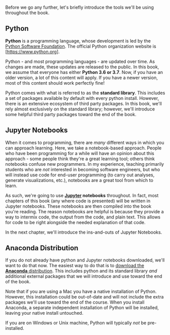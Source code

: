 
Before we go any further, let's briefly introduce the tools we'll be using throughout the book.

## Python

**Python** is a programming language, whose development is led by the [Python Software Foundation](XXX). The official Python organization website is [https://www.python.org].

Python - and most programming languages - are updated over time. As changes are made, these updates are released to the public. In this book, we assume that everyone has either **Python 3.6 or 3.7**. Now, if you have an older version, a lot of this content will apply. If you have a newer version, most of this content should work perfectly fine!

Python comes with what is referred to as the **standard library**. This includes a set of packages available by default with every python install. However, there is an extensive ecosystem of third party packages. In this book, we'll rely almost exclusively on the standard library; however, we'll introduce some helpful third party packages toward the end of the book. 

## Jupyter Notebooks

When it comes to programming, there are *many* different ways in which you can approach learning. Here, we take a notebook-based approach. People who have been programming for a while will have an opinion about this approach - some people think they're a great learning tool; others think notebooks confuse new programmers. In my experience, teaching primarily students who are *not* interested in becoming software engineers, but who will instead use code for end-user programming (to carry out analyses, generate visualizations, etc.), notebooks are a great tool from which to learn. 

As such, we're going to use **[Jupyter](http://jupyter.org/) notebooks** throughout. In fact, most chapters of this book (any where code is presented) will be written in Jupyter notebooks. These notebooks are then compiled into the book you're reading. The reason notebooks are helpful is because they provide a way to intermix code, the output from the code, and plain text. This allows for code to be right alongside the needed explanation of that code. 

In the next chapter, we'll introduce the ins-and-outs of Jupyter Notebooks.

## Anaconda Distribution

If you do not already have python and Jupyter notebooks downloaded, we'll want to do that now. The easiest way to do that is to [download the **Anaconda** distribution](https://www.anaconda.com/download/). This includes python and its standard library *and* additional external packages that we will introduce and use toward the end of the book.

Note that if you are using a Mac you have a native installation of Python. However, this installation could be out-of-date and will not include the extra packages we'll use toward the end of the course. When you install Anaconda, a separate independent installation of Python will be installed, leaving your native install untouched.

If you are on Windows or Unix machine, Python will typically *not* be pre-installed. 
